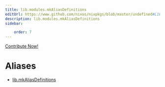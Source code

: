 ```yaml
---
title: lib.modules.mkAliasDefinitions
editUrl: https://www.github.com/nixos/nixpkgs/blob/master/undefined#L1071C37
description: lib.modules.mkAliasDefinitions
sidebar:

    order: 7
---
```


<a href="https://www.github.com/nixos/nixpkgs/blob/master/undefined#L1071C37">Contribute Now!</a>


# Aliases

- [lib.mkAliasDefinitions](/nix-doc-comments/reference/lib/lib-mkaliasdefinitions)


